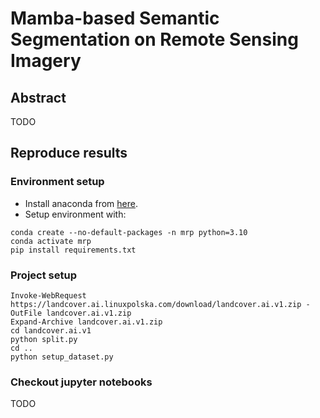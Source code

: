 # Mamba-based Semantic Segmentation on Remote Sensing Imagery

## Abstract

TODO

## Reproduce results

### Environment setup

- Install anaconda from [here](https://www.anaconda.com/download).
- Setup environment with:
```
conda create --no-default-packages -n mrp python=3.10
conda activate mrp
pip install requirements.txt
```

### Project setup
```
Invoke-WebRequest https://landcover.ai.linuxpolska.com/download/landcover.ai.v1.zip -OutFile landcover.ai.v1.zip
Expand-Archive landcover.ai.v1.zip
cd landcover.ai.v1
python split.py
cd ..
python setup_dataset.py
```

### Checkout jupyter notebooks

TODO
